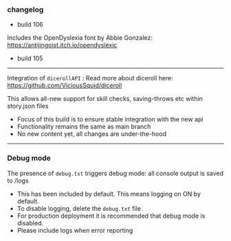 ### changelog


* build 106

Includes the OpenDyslexia font by Abbie Gonzalez: https://antijingoist.itch.io/opendyslexic


* build 105

-----

Integration of `dicerollAPI` :
Read more about diceroll here: https://github.com/ViciousSquid/diceroll

This allows all-new support for skill checks, saving-throws etc within story.json files

* Focus of this build is to ensure stable integration with the new api
* Functionality remains the same as main branch
* No new content yet, all changes are under-the-hood

-----

### **Debug mode** 
The presence of `debug.txt` triggers debug mode: all console output is saved to /logs

* This has been included by default. This means logging on ON by default.
* To disable logging, delete the `debug.txt` file
* For production deployment it is recommended that debug mode is disabled.
* Please include logs when error reporting
